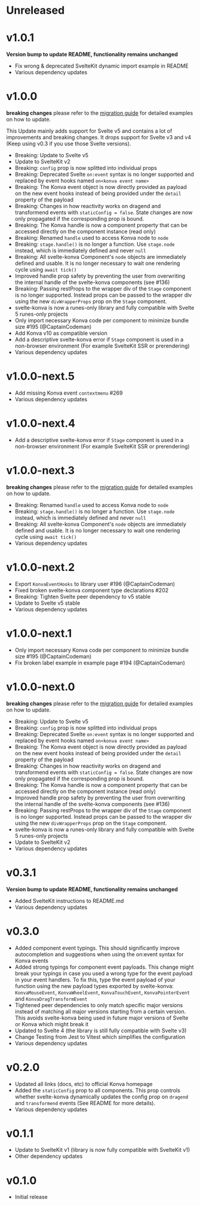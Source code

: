 # Unreleased

# v1.0.1

**Version bump to update README, functionality remains unchanged**

- Fix wrong & deprecated SvelteKit dynamic import example in README
- Various dependency updates

# v1.0.0

**breaking changes** please refer to the [migration guide](./docs/svelte-konva-v1-migration.md) for detailed examples on how to update.

This Update mainly adds support for Svelte v5 and contains a lot of improvements and breaking changes. It drops support for Svelte v3 and v4 (Keep using v0.3 if you use those Svelte versions).

- Breaking: Update to Svelte v5
- Update to SvelteKit v2
- Breaking: `config` prop is now splitted into individual props
- Breaking: Deprecated Svelte `on:event` syntax is no longer supported and replaced by event hooks named `on<konva event name>`
- Breaking: The Konva event object is now directly provided as payload on the new event hooks instead of being provided under the `detail` property of the payload
- Breaking: Changes in how reactivity works on dragend and transformend events with `staticConfig = false`. State changes are now only propagated if the corresponding prop is bound.
- Breaking: The Konva handle is now a component property that can be accessed directly on the component instance (read only)
- Breaking: Renamed `handle` used to access Konva node to `node`
- Breaking: `stage.handle()` is no longer a function. Use `stage.node` instead, which is immediately defined and never `null`
- Breaking: All svelte-konva Component's `node` objects are immediately defined and usable. It is no longer necessary to wait one rendering cycle using `await tick()`
- Improved handle prop safety by preventing the user from overwriting the internal handle of the svelte-konva components (see #136)
- Breaking: Passing restProps to the wrapper div of the `Stage` component is no longer supported. Instead props can be passed to the wrapper div using the new `divWrapperProps` prop on the `Stage` component.
- svelte-konva is now a runes-only library and fully compatible with Svelte 5 runes-only projects
- Only import necessary Konva code per component to minimize bundle size #195 (@CaptainCodeman)
- Add Konva v10 as compatible version
- Add a descriptive svelte-konva error if `Stage` component is used in a non-browser environment (For example SvelteKit SSR or prerendering)
- Various dependency updates

# v1.0.0-next.5

- Add missing Konva event `contextmenu` #269
- Various dependency updates

# v1.0.0-next.4

- Add a descriptive svelte-konva error if `Stage` component is used in a non-browser environment (For example SvelteKit SSR or prerendering)

# v1.0.0-next.3

**breaking changes** please refer to the [migration guide](./docs/svelte-konva-v1-migration.md) for detailed examples on how to update.

- Breaking: Renamed `handle` used to access Konva node to `node`
- Breaking: `stage.handle()` is no longer a function. Use `stage.node` instead, which is immediately defined and never `null`
- Breaking: All svelte-konva Component's `node` objects are immediately defined and usable. It is no longer necessary to wait one rendering cycle using `await tick()`
- Various dependency updates

# v1.0.0-next.2

- Export `KonvaEventHooks` to library user #196 (@CaptainCodeman)
- Fixed broken svelte-konva component type declarations #202
- Breaking: Tighten Svelte peer dependency to v5 stable
- Update to Svelte v5 stable
- Various dependency updates

# v1.0.0-next.1

- Only import necessary Konva code per component to minimize bundle size #195 (@CaptainCodeman)
- Fix broken label example in example page #194 (@CaptainCodeman)

# v1.0.0-next.0

**breaking changes** please refer to the [migration guide](./docs/svelte-konva-v1-migration.md) for detailed examples on how to update.

- Breaking: Update to Svelte v5
- Breaking: `config` prop is now splitted into individual props
- Breaking: Deprecated Svelte `on:event` syntax is no longer supported and replaced by event hooks named `on<konva event name>`
- Breaking: The Konva event object is now directly provided as payload on the new event hooks instead of being provided under the `detail` property of the payload
- Breaking: Changes in how reactivity works on dragend and transformend events with `staticConfig = false`. State changes are now only propagated if the corresponding prop is bound.
- Breaking: The Konva handle is now a component property that can be accessed directly on the component instance (read only)
- Improved handle prop safety by preventing the user from overwriting the internal handle of the svelte-konva components (see #136)
- Breaking: Passing restProps to the wrapper div of the `Stage` component is no longer supported. Instead props can be passed to the wrapper div using the new `divWrapperProps` prop on the `Stage` component.
- svelte-konva is now a runes-only library and fully compatible with Svelte 5 runes-only projects
- Update to SvelteKit v2
- Various dependency updates

# v0.3.1

**Version bump to update README, functionality remains unchanged**

- Added SvelteKit instructions to README.md
- Various dependency updates

# v0.3.0

- Added component event typings. This should significantly improve autocompletion and suggestions when using the on:event syntax for Konva events
- Added strong typings for component event payloads. This change might break your typings in case you used a wrong type for the event payload in your event handlers. To fix this, type the event payload of your function using the new payload types exported by svelte-konva: `KonvaMouseEvent`, `KonvaWheelEvent`, `KonvaTouchEvent`, `KonvaPointerEvent` and `KonvaDragTransformEvent`
- Tightened peer dependencies to only match specific major versions instead of matching all major versions starting from a certain version. This avoids svelte-konva being used in future major versions of Svelte or Konva which might break it
- Updated to Svelte 4 (the library is still fully compatible with Svelte v3)
- Change Testing from Jest to Vitest which simplifies the configuration
- Various dependency updates

# v0.2.0

- Updated all links (docs, etc) to official Konva homepage
- Added the `staticConfig` prop to all components. This prop controls whether svelte-konva dynamically updates the config prop on `dragend` and `transformend` events (See README for more details).
- Various dependency updates

# v0.1.1

- Update to SvelteKit v1 (library is now fully compatible with SvelteKit v1)
- Other dependency updates

# v0.1.0

- Initial release
